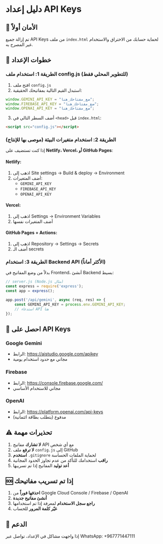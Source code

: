 # دليل إعداد API Keys

## 🔐 الأمان أولاً

تم إزالة جميع API Keys من ملف `index.html` لحماية حسابك من الاختراق والاستخدام غير المصرح به.

## 📝 خطوات الإعداد

### الطريقة 1: استخدام ملف config.js (للتطوير المحلي فقط)

1. افتح ملف `config.js`
2. استبدل القيم التالية بمفاتيحك الحقيقية:

```javascript
window.GEMINI_API_KEY = "ضع_مفتاحك_هنا";
window.FIREBASE_API_KEY = "ضع_مفتاحك_هنا";
window.OPENAI_API_KEY = "ضع_مفتاحك_هنا";
```

3. أضف السطر التالي في `<head>` قبل `index.html`:

```html
<script src="config.js"></script>
```

### الطريقة 2: استخدام متغيرات البيئة (موصى بها للإنتاج)

إذا كنت تستضيف على **Netlify، Vercel، أو GitHub Pages**:

#### Netlify:
1. اذهب إلى Site settings → Build & deploy → Environment
2. أضف المتغيرات:
   - `GEMINI_API_KEY`
   - `FIREBASE_API_KEY`
   - `OPENAI_API_KEY`

#### Vercel:
1. اذهب إلى Settings → Environment Variables
2. أضف المتغيرات نفسها

#### GitHub Pages + Actions:
1. اذهب إلى Repository → Settings → Secrets
2. أضف الـ secrets

### الطريقة 3: استخدام Backend API (الأكثر أماناً)

بدلاً من وضع المفاتيح في Frontend، أنشئ Backend بسيط:

```javascript
// server.js (Node.js مثال)
const express = require('express');
const app = express();

app.post('/api/gemini', async (req, res) => {
    const GEMINI_API_KEY = process.env.GEMINI_API_KEY;
    // استدعاء API هنا
});
```

## 🔗 احصل على API Keys

### Google Gemini
- الرابط: https://aistudio.google.com/apikey
- مجاني مع حدود استخدام يومية

### Firebase
- الرابط: https://console.firebase.google.com/
- مجاني للاستخدام الأساسي

### OpenAI
- الرابط: https://platform.openai.com/api-keys
- مدفوع (يتطلب بطاقة ائتمانية)

## ⚠️ تحذيرات مهمة

1. **لا تشارك** مفاتيح API مع أي شخص
2. **لا ترفع** ملف `config.js` إلى GitHub
3. **استخدم** `.gitignore` لحماية الملفات الحساسة
4. **راقب** استخدامك للتأكد من عدم تجاوز الحدود المجانية
5. **أعد توليد** المفاتيح إذا تم تسريبها

## 🆘 إذا تم تسريب مفاتيحك

1. **احذفها فوراً** من Google Cloud Console / Firebase / OpenAI
2. **أنشئ مفاتيح جديدة**
3. **راجع سجل الاستخدام** لمعرفة إذا تم استخدامها
4. **غيّر كلمة المرور** للحساب

## 📧 الدعم

إذا واجهت مشاكل في الإعداد، تواصل عبر WhatsApp: +967771447111
